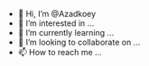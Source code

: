 - 👋 Hi, I’m @Azadkoey
- 👀 I’m interested in ...
- 🌱 I’m currently learning ...
- 💞️ I’m looking to collaborate on ...
- 📫 How to reach me ...

<!---
Azadkoey/Azadkoey is a ✨ special ✨ repository because its `README.md` (this file) appears on your GitHub profile.
You can click the Preview link to take a look at your changes.
--->
